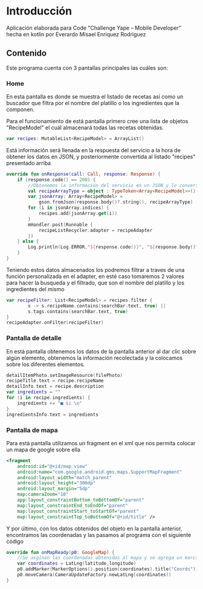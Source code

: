 # Introducción

Aplicación elaborada para Code "Challenge Yape – Mobile Developer" hecha en kotlin por Everardo Misael Enriquez Rodriguez

## Contenido

Este programa cuenta con 3 pantallas principales las cuáles son: 

### Home

En esta pantalla es donde se muestra el listado de recetas así como un buscador que filtra por el nombre del platillo o los ingredientes que la componen.

Para el funcionamiento de está pantalla primero cree una lista de objetos "RecipeModel" el cuál almacenará todas las recetas obtenidas.

```kotlin
var recipes: MutableList<RecipeModel> = ArrayList()
```

Está información será llenada en la respuesta del servicio a la hora de obtener los datos en JSON, y posteriormente convertida al listado "recipes" presentado arriba

```kotlin
override fun onResponse(call: Call, response: Response) {
    if (response.code() == 200) {
        //Obtenemos la información del servicio en un JSON y lo convertimos a objeto
        val recipeArrayType = object : TypeToken<Array<RecipeModel>>() {}.type
        var jsonArray: Array<RecipeModel> =
            gson.fromJson(response.body()?.string(), recipeArrayType)
        for (i in jsonArray.indices) {
            recipes.add(jsonArray.get(i))
        }
        mHandler.post(Runnable {
            recipeListRecycler.adapter = recipeAdapter
        })
    } else {
        Log.println(Log.ERROR,"${response.code()}", "${response.body()?.string()}")
    }
}
```

Teniendo estos datos almacenados los podremos filtrar a traves de una función personalizada en el adapter, en esté caso tomaremos 2 valores para hacer la busqueda y el filtrado, que son el nombre del platillo y los ingredientes del mismo

```kotlin
var recipeFilter: List<RecipeModel> = recipes.filter {
        s -> s.recipeName.contains(searchBar.text, true) ||
        s.tags.contains(searchBar.text, true)
}
recipeAdapter.onFilter(recipeFilter)
```

### Pantalla de detalle

En está pantalla obtenemos los datos de la pantalla anterior al dar clic sobre algún elemento, obtenemos la información recolectada y la colocamos sobre los diferentes elementos.

```kotlin
detailItemPhoto.setImageResource(filePhoto)
recipeTitle.text = recipe.recipeName
detailInfo.text = recipe.description
var ingredients = ""
for (i in recipe.ingredients) {
    ingredients += "■ $i \n"
}
ingredientsInfo.text = ingredients
```

### Pantalla de mapa

Para está pantalla utilizamos un fragment en el xml que nos permita colocar un mapa de google sobre ella

```xml
<fragment
    android:id="@+id/map_view"
    android:name="com.google.android.gms.maps.SupportMapFragment"
    android:layout_width="match_parent"
    android:layout_height="300dp"
    android:layout_margin="5dp"
    map:cameraZoom="10"
    app:layout_constraintBottom_toBottomOf="parent"
    map:layout_constraintEnd_toEndOf="parent"
    map:layout_constraintStart_toStartOf="parent"
    map:layout_constraintTop_toBottomOf="@+id/title" />
```

Y por último, con los datos obtenidos del objeto en la pantalla anterior, encontramos las coordenadas y las pasamos al programa con el siguiente código

```kotlin
override fun onMapReady(p0: GoogleMap) {
    //Se asginan las coordenadas obtenidas al mapa y se agrega un marcador
    var coordinates = LatLng(latitude,longitude)
    p0.addMarker(MarkerOptions().position(coordinates).title("Coords"))
    p0.moveCamera(CameraUpdateFactory.newLatLng(coordinates))
}
```
